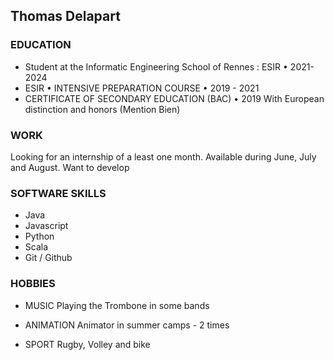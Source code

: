 ## Thomas Delapart

### EDUCATION

- Student at the Informatic Engineering School of Rennes : ESIR • 2021-2024
- ESIR • INTENSIVE PREPARATION COURSE • 2019 - 2021
- CERTIFICATE OF SECONDARY EDUCATION (BAC) • 2019
      With European distinction and honors (Mention Bien)

### WORK

Looking for an internship of a least one month.
Available during June, July and August.
Want to develop

### SOFTWARE SKILLS
- Java
- Javascript
- Python
- Scala
- Git / Github

### HOBBIES
- MUSIC
Playing the Trombone in some bands

- ANIMATION
Animator in summer camps - 2 times

- SPORT
Rugby, Volley and bike 
